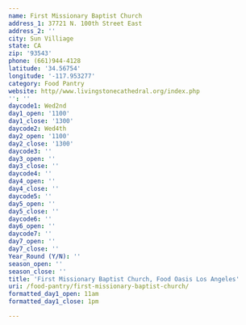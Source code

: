 ```yaml
---
name: First Missionary Baptist Church
address_1: 37721 N. 100th Street East
address_2: ''
city: Sun Villiage
state: CA
zip: '93543'
phone: (661)944-4128
latitude: '34.56754'
longitude: '-117.953277'
category: Food Pantry
website: http//www.livingstonecathedral.org/index.php
'': ''
daycode1: Wed2nd
day1_open: '1100'
day1_close: '1300'
daycode2: Wed4th
day2_open: '1100'
day2_close: '1300'
daycode3: ''
day3_open: ''
day3_close: ''
daycode4: ''
day4_open: ''
day4_close: ''
daycode5: ''
day5_open: ''
day5_close: ''
daycode6: ''
day6_open: ''
daycode7: ''
day7_open: ''
day7_close: ''
Year_Round (Y/N): ''
season_open: ''
season_close: ''
title: 'First Missionary Baptist Church, Food Oasis Los Angeles'
uri: /food-pantry/first-missionary-baptist-church/
formatted_day1_open: 11am
formatted_day1_close: 1pm

---
```

